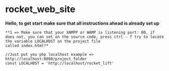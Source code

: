 # rocket_web_site
**Hello, to get start make sure that all instructions ahead is already set up**
```
**1 => Make sure that your XAMPP or WAMP is listening port: 80, if does not, you can set on the source code, press ctrl - f try to locate the variable LOCALHOST on the project file
called index.html**

//Just put you php localhost example => http://localhost:8080/project_folder
const LOCALHOST = 'http://localhost/rocket_lift'
```
